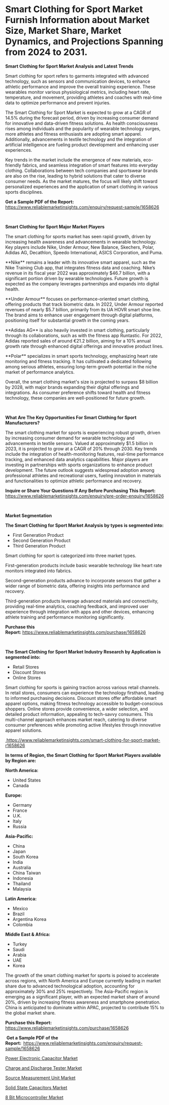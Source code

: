 <p><h1>Smart Clothing for Sport Market Furnish Information about Market Size, Market Share, Market Dynamics, and Projections Spanning from 2024 to 2031.</h1></p><p><strong>Smart Clothing for Sport Market Analysis and Latest Trends</strong></p>
<p><p>Smart clothing for sport refers to garments integrated with advanced technology, such as sensors and communication devices, to enhance athletic performance and improve the overall training experience. These wearables monitor various physiological metrics, including heart rate, temperature, and movement, providing athletes and coaches with real-time data to optimize performance and prevent injuries.</p><p>The Smart Clothing for Sport Market is expected to grow at a CAGR of 14.5% during the forecast period, driven by increasing consumer demand for innovative and data-driven fitness solutions. As health consciousness rises among individuals and the popularity of wearable technology surges, more athletes and fitness enthusiasts are adopting smart apparel. Additionally, advancements in textile technology and the integration of artificial intelligence are fueling product development and enhancing user experiences.</p><p>Key trends in the market include the emergence of new materials, eco-friendly fabrics, and seamless integration of smart features into everyday clothing. Collaborations between tech companies and sportswear brands are also on the rise, leading to hybrid solutions that cater to diverse consumer needs. As the market matures, the focus will likely shift toward personalized experiences and the application of smart clothing in various sports disciplines.</p></p>
<p><strong>Get a Sample PDF of the Report:&nbsp;</strong> <a href="https://www.reliablemarketinsights.com/enquiry/request-sample/1658626?utm_campaign=1338&utm_medium=2&utm_source=Github&utm_content=ia&utm_term=28092024&utm_id=smart-clothing-for-sport">https://www.reliablemarketinsights.com/enquiry/request-sample/1658626</a></p>
<p>&nbsp;</p>
<p><strong>Smart Clothing for Sport Major Market Players</strong></p>
<p><p>The smart clothing for sports market has seen rapid growth, driven by increasing health awareness and advancements in wearable technology. Key players include Nike, Under Armour, New Balance, Skechers, Polar, Adidas AG, Decathlon, Speedo International, ASICS Corporation, and Puma.</p><p>**Nike** remains a leader with its innovative smart apparel, such as the Nike Training Club app, that integrates fitness data and coaching. Nike’s revenue in its fiscal year 2022 was approximately $46.7 billion, with a significant portion driven by wearable technologies. Future growth is expected as the company leverages partnerships and expands into digital health.</p><p>**Under Armour** focuses on performance-oriented smart clothing, offering products that track biometric data. In 2022, Under Armour reported revenues of nearly $5.7 billion, primarily from its UA HOVR smart shoe line. The brand aims to enhance user engagement through digital platforms, positioning itself for substantial growth in the coming years.</p><p>**Adidas AG** is also heavily invested in smart clothing, particularly through its collaborations, such as with the fitness app Runtastic. For 2022, Adidas reported sales of around €21.2 billion, aiming for a 10% annual growth rate through enhanced digital offerings and innovative product lines.</p><p>**Polar** specializes in smart sports technology, emphasizing heart rate monitoring and fitness tracking. It has cultivated a dedicated following among serious athletes, ensuring long-term growth potential in the niche market of performance analytics.</p><p>Overall, the smart clothing market's size is projected to surpass $8 billion by 2028, with major brands expanding their digital offerings and integrations. As consumer preference shifts toward health and fitness technology, these companies are well-positioned for future growth.</p></p>
<p>&nbsp;</p>
<p><strong>What Are The Key Opportunities For Smart Clothing for Sport Manufacturers?</strong></p>
<p><p>The smart clothing market for sports is experiencing robust growth, driven by increasing consumer demand for wearable technology and advancements in textile sensors. Valued at approximately $1.5 billion in 2023, it is projected to grow at a CAGR of 20% through 2030. Key trends include the integration of health-monitoring features, real-time performance tracking, and enhanced data analytics capabilities. Major players are investing in partnerships with sports organizations to enhance product development. The future outlook suggests widespread adoption among professional athletes and recreational users, fueling innovation in materials and functionalities to optimize athletic performance and recovery.</p></p>
<p><strong>Inquire or Share Your Questions If Any Before Purchasing This Report:</strong> <a href="https://www.reliablemarketinsights.com/enquiry/pre-order-enquiry/1658626?utm_campaign=1338&utm_medium=2&utm_source=Github&utm_content=ia&utm_term=28092024&utm_id=smart-clothing-for-sport">https://www.reliablemarketinsights.com/enquiry/pre-order-enquiry/1658626</a></p>
<p>&nbsp;</p>
<p><strong>Market Segmentation</strong></p>
<p><strong>The Smart Clothing for Sport Market Analysis by types is segmented into:</strong></p>
<p><ul><li>First Generation Product</li><li>Second Generation Product</li><li>Third Generation Product</li></ul></p>
<p><p>Smart clothing for sport is categorized into three market types. </p><p>First-generation products include basic wearable technology like heart rate monitors integrated into fabrics. </p><p>Second-generation products advance to incorporate sensors that gather a wider range of biometric data, offering insights into performance and recovery. </p><p>Third-generation products leverage advanced materials and connectivity, providing real-time analytics, coaching feedback, and improved user experience through integration with apps and other devices, enhancing athlete training and performance monitoring significantly.</p></p>
<p><strong>Purchase this Report:&nbsp;</strong><a href="https://www.reliablemarketinsights.com/purchase/1658626?utm_campaign=1338&utm_medium=2&utm_source=Github&utm_content=ia&utm_term=28092024&utm_id=smart-clothing-for-sport">https://www.reliablemarketinsights.com/purchase/1658626</a></p>
<p>&nbsp;</p>
<p><strong>The Smart Clothing for Sport Market Industry Research by Application is segmented into:</strong></p>
<p><ul><li>Retail Stores</li><li>Discount Stores</li><li>Online Stores</li></ul></p>
<p><p>Smart clothing for sports is gaining traction across various retail channels. In retail stores, consumers can experience the technology firsthand, leading to informed purchasing decisions. Discount stores offer affordable smart apparel options, making fitness technology accessible to budget-conscious shoppers. Online stores provide convenience, a wider selection, and detailed product information, appealing to tech-savvy consumers. This multi-channel approach enhances market reach, catering to diverse consumer preferences while promoting active lifestyles through innovative apparel solutions.</p></p>
<p><a href="https://www.reliablemarketinsights.com/smart-clothing-for-sport-market-r1658626?utm_campaign=1338&utm_medium=2&utm_source=Github&utm_content=ia&utm_term=28092024&utm_id=smart-clothing-for-sport">&nbsp;https://www.reliablemarketinsights.com/smart-clothing-for-sport-market-r1658626</a></p>
<p><strong>In terms of Region, the Smart Clothing for Sport Market Players available by Region are:</strong></p>
<p>
    <p> <strong> North America: </strong>
        <ul>
            <li>United States</li>
            <li>Canada</li>
        </ul>
        </p> 
    <p> <strong> Europe: </strong>
        <ul>
            <li>Germany</li>
            <li>France</li>
            <li>U.K.</li>
            <li>Italy</li>
            <li>Russia</li>
        </ul>
        </p> 
    <p> <strong> Asia-Pacific: </strong>
        <ul>
            <li>China</li>
            <li>Japan</li>
            <li>South Korea</li>
            <li>India</li>
            <li>Australia</li>
            <li>China Taiwan</li>
            <li>Indonesia</li>
            <li>Thailand</li>
            <li>Malaysia</li>
        </ul>
        </p> 
    <p> <strong> Latin America: </strong>
        <ul>
            <li>Mexico</li>
            <li>Brazil</li>
            <li>Argentina Korea</li>
            <li>Colombia</li>
        </ul>
        </p> 
    <p> <strong> Middle East & Africa: </strong>
        <ul>
            <li>Turkey</li>
            <li>Saudi</li>
            <li>Arabia</li>
            <li>UAE</li>
            <li>Korea</li>
        </ul>
    </p>
    </p>
<p><p>The growth of the smart clothing market for sports is poised to accelerate across regions, with North America and Europe currently leading in market share due to advanced technological adoption, accounting for approximately 30% and 25% respectively. The Asia-Pacific region is emerging as a significant player, with an expected market share of around 20%, driven by increasing fitness awareness and smartphone penetration. China is anticipated to dominate within APAC, projected to contribute 15% to the global market share.</p></p>
<p><strong>Purchase this Report: </strong><a href="https://www.reliablemarketinsights.com/purchase/1658626?utm_campaign=1338&utm_medium=2&utm_source=Github&utm_content=ia&utm_term=28092024&utm_id=smart-clothing-for-sport">https://www.reliablemarketinsights.com/purchase/1658626</a></p>
<p>&nbsp;<strong>Get a Sample PDF of the Report:&nbsp;&nbsp;</strong><a href="https://www.reliablemarketinsights.com/enquiry/request-sample/1658626?utm_campaign=1338&utm_medium=2&utm_source=Github&utm_content=ia&utm_term=28092024&utm_id=smart-clothing-for-sport">https://www.reliablemarketinsights.com/enquiry/request-sample/1658626</a></p>
<p><strong></strong></p>
<p><p><a href="https://www.linkedin.com/pulse/how-regional-global-trends-shaping-power-electronic-capacitor-fzeac?trackingId=VqhKwGdfR66%2BdoFUlEV%2BqA%3D%3D&utm_campaign=1338&utm_medium=2&utm_source=Github&utm_content=ia&utm_term=28092024&utm_id=smart-clothing-for-sport">Power Electronic Capacitor Market</a></p><p><a href="https://issuu.com/reportprime-2/docs/charge-and-discharge-tester-market-_334dd1cb6d05e7?utm_campaign=1338&utm_medium=2&utm_source=Github&utm_content=ia&utm_term=28092024&utm_id=smart-clothing-for-sport">Charge and Discharge Tester Market</a></p><p><a href="https://issuu.com/reportprime-2/docs/source-measurement-unit-market-size_95ff7d0ab73fc5?utm_campaign=1338&utm_medium=2&utm_source=Github&utm_content=ia&utm_term=28092024&utm_id=smart-clothing-for-sport">Source Measurement Unit Market</a></p><p><a href="https://www.linkedin.com/pulse/market-leaders-laggards-global-solid-state-capacitors-pepee?trackingId=ocH%2FntX0SKeDd2lRun7AZw%3D%3D&utm_campaign=1338&utm_medium=2&utm_source=Github&utm_content=ia&utm_term=28092024&utm_id=smart-clothing-for-sport">Solid State Capacitors Market</a></p><p><a href="https://www.linkedin.com/pulse/emerging-8-bit-microcontroller-market-opportunities-analysis-bfs9c?trackingId=TyYMNWF8R86J77FVbZRwYw%3D%3D&utm_campaign=1338&utm_medium=2&utm_source=Github&utm_content=ia&utm_term=28092024&utm_id=smart-clothing-for-sport">8 Bit Microcontroller Market</a></p></p>
